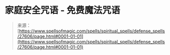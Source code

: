 <!--yml

category: 未分类

date: 2024-06-12 19:16:47

-->

# 家庭安全咒语 - 免费魔法咒语

> 来源：[https://www.spellsofmagic.com/spells/spiritual_spells/defense_spells/27606/page.html#0001-01-01](https://www.spellsofmagic.com/spells/spiritual_spells/defense_spells/27606/page.html#0001-01-01)
